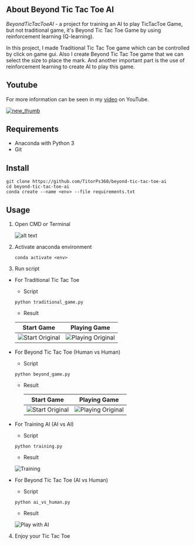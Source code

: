 ## About Beyond Tic Tac Toe AI

_BeyondTicTacToeAI_ - a project for training an AI to play TicTacToe Game, but not traditional game, it's Beyond Tic Tac Toe Game by using reinforcement learning (Q-learning).

In this project, I made Traditional Tic Tac Toe game which can be controlled by click on game gui. Also I create Beyond Tic Tac Toe game that we can select the size to place the mark. And another important part is the use of reinforcement learning to create AI to play this game.

## Youtube

For more information can be seen in my [video]("...") on YouTube.

[![new_thumb](https://github.com/TitorPs360/beyond-tic-tac-toe-ai/blob/main/fig/cover.png)]("...")

## Requirements

- Anaconda with Python 3
- Git

## Install

```
git clone https://github.com/TitorPs360/beyond-tic-tac-toe-ai
cd beyond-tic-tac-toe-ai
conda create --name <env> --file requirements.txt
```

## Usage

1. Open CMD or Terminal

   ![alt text](https://github.com/TitorPs360/beyond-tic-tac-toe-ai/blob/main/fig/step1.png?raw=true)

2. Activate anaconda environment

   ```
   conda activate <env>
   ```

3. Run script

- For Traditional Tic Tac Toe

  - Script

  ```
  python traditional_game.py
  ```

  - Result

  |                                                  Start Game                                                  |                                                  Playing Game                                                  |
  | :----------------------------------------------------------------------------------------------------------: | :------------------------------------------------------------------------------------------------------------: |
  | ![Start Original](https://github.com/TitorPs360/beyond-tic-tac-toe-ai/blob/main/fig/original01.png?raw=true) | ![Playing Original](https://github.com/TitorPs360/beyond-tic-tac-toe-ai/blob/main/fig/original02.png?raw=true) |

- For Beyond Tic Tac Toe (Human vs Human)

  - Script

  ```
  python beyond_game.py
  ```

  - Result

    |                                                 Start Game                                                 |                                                 Playing Game                                                 |
    | :--------------------------------------------------------------------------------------------------------: | :----------------------------------------------------------------------------------------------------------: |
    | ![Start Original](https://github.com/TitorPs360/beyond-tic-tac-toe-ai/blob/main/fig/beyond01.png?raw=true) | ![Playing Original](https://github.com/TitorPs360/beyond-tic-tac-toe-ai/blob/main/fig/beyond02.png?raw=true) |

- For Training AI (AI vs AI)

  - Script

  ```
  python training.py
  ```

  - Result

  ![Training](https://github.com/TitorPs360/beyond-tic-tac-toe-ai/blob/main/fig/training.png?raw=true)

- For Beyond Tic Tac Toe (AI vs Human)

  - Script

  ```
  python ai_vs_human.py
  ```

  - Result

  ![Play with AI](https://github.com/TitorPs360/beyond-tic-tac-toe-ai/blob/main/fig/playwithai.png?raw=true)

4. Enjoy your Tic Tac Toe
